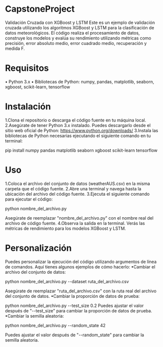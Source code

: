 # CapstoneProject
Validación Cruzada con XGBoost y LSTM
Este es un ejemplo de validación cruzada utilizando los algoritmos XGBoost y LSTM para la clasificación de datos meteorológicos. El código realiza el procesamiento de datos, construye los modelos y evalúa su rendimiento utilizando métricas como precisión, error absoluto medio, error cuadrado medio, recuperación y medida F.
# Requisitos
•	Python 3.x
•	Bibliotecas de Python: numpy, pandas, matplotlib, seaborn, xgboost, scikit-learn, tensorflow
# Instalación
1.Clona el repositorio o descarga el código fuente en tu máquina local.
2.Asegúrate de tener Python 3.x instalado. Puedes descargarlo desde el sitio web oficial de Python: https://www.python.org/downloads/
3.Instala las bibliotecas de Python necesarias ejecutando el siguiente comando en tu terminal:

pip install numpy pandas matplotlib seaborn xgboost scikit-learn tensorflow 

# Uso
1.Coloca el archivo del conjunto de datos (weatherAUS.csv) en la misma carpeta que el código fuente.
2.Abre una terminal y navega hasta la ubicación del archivo del código fuente.
3.Ejecuta el siguiente comando para ejecutar el código:

python nombre_del_archivo.py 

Asegúrate de reemplazar "nombre_del_archivo.py" con el nombre real del archivo de código fuente.
4.Observa la salida en la terminal. Verás las métricas de rendimiento para los modelos XGBoost y LSTM.
# Personalización
Puedes personalizar la ejecución del código utilizando argumentos de línea de comandos. Aquí tienes algunos ejemplos de cómo hacerlo:
•Cambiar el archivo del conjunto de datos:

python nombre_del_archivo.py --dataset ruta_del_archivo.csv 

Asegúrate de reemplazar "ruta_del_archivo.csv" con la ruta real del archivo del conjunto de datos.
•Cambiar la proporción de datos de prueba:

python nombre_del_archivo.py --test_size 0.2 
Puedes ajustar el valor después de "--test_size" para cambiar la proporción de datos de prueba.
•Cambiar la semilla aleatoria:

python nombre_del_archivo.py --random_state 42 

Puedes ajustar el valor después de "--random_state" para cambiar la semilla aleatoria.


